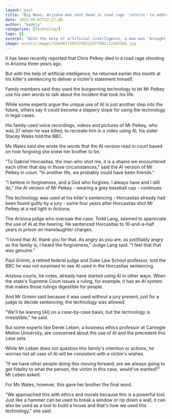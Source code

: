 ```yaml
---
layout: post
title: "Big News: Arizona man shot dead in road rage 'returns' to address his killer"
date: 2025-05-07T22:27:48
author: "badely"
categories: [Technology]
tags: []
excerpt: "With the help of artificial intelligence, a man was 'brought back to life' at his killer's sentencing to deliver a victim's statement himself."
image: assets/images/5ded81730b374821d3f790cc12a93566.jpg
---
```


It has been recently reported that Chris Pelkey died in a road rage shooting in Arizona three years ago. 

But with the help of artificial intelligence, he returned earlier this month at his killer's sentencing to deliver a victim's statement himself. 

Family members said they used the burgeoning technology to let Mr Pelkey use his own words to talk about the incident that took his life.  

While some experts argue the unique use of AI is just another step into the future, others say it could become a slippery slope for using the technology in legal cases. 

His family used voice recordings, videos and pictures of Mr Pelkey, who was 37 when he was killed, to recreate him in a video using AI, his sister Stacey Wales told the BBC. 

Ms Wales said she wrote the words that the AI version read in court based on how forgiving she knew her brother to be. 

"To Gabriel Horcasitas, the man who shot me, it is a shame we encountered each other that day in those circumstances," said the AI version of Mr Pelkey in court. "In another life, we probably could have been friends."

"I believe in forgiveness, and a God who forgives. I always have and I still do," the AI verison of Mr Pelkey - wearing a grey baseball cap - continues. 

The technology was used at his killer's sentencing - Horcasitas already had been found guilty by a jury - some four years after Horcasitas shot Mr Pelkey at a red light in Arizona.

The Arizona judge who oversaw the case, Todd Lang, seemed to appreciate the use of AI at the hearing. He sentenced Horcasitas to 10-and-a-half years in prison on manslaughter charges.

"I loved that AI, thank you for that. As angry as you are, as justifiably angry as the family is, I heard the forgiveness," Judge Lang said. "I feel that that was genuine."

Paul Grimm, a retired federal judge and Duke Law School professor, told the BBC he was not surprised to see AI used in the Horcasitas sentencing. 

Arizona courts, he notes, already have started using AI in other ways. When the state's Supreme Court issues a ruling, for example, it has an AI system that makes those rulings digestible for people. 

And Mr Grimm said because it was used without a jury present, just for a judge to decide sentencing, the technology was allowed. 

"We'll be leaning [AI] on a case-by-case basis, but the technology is irresistible," he said.

But some experts like Derek Leben, a business ethics professor at Carnegie Mellon University, are concerned about the use of AI and the precedent this case sets. 

While Mr Leben does not question this family's intention or actions, he worries not all uses of AI will be consistent with a victim's wishes.  

"If we have other people doing this moving forward, are we always going to get fidelity to what the person, the victim in this case, would've wanted?" Mr Leben asked. 

For Ms Wales, however, this gave her brother the final word.

"We approached this with ethics and morals because this is a powerful tool. Just like a hammer can be used to break a window or rip down a wall, it can also be used as a tool to build a house and that's how we used this technology," she said. 

